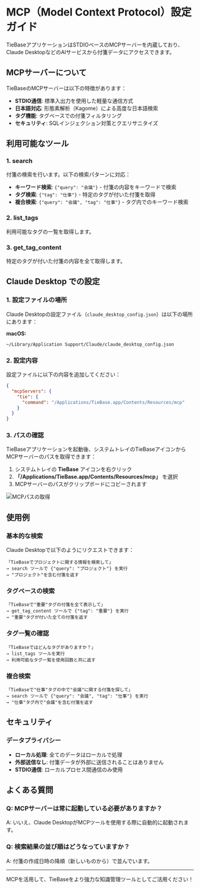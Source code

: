 # MCP（Model Context Protocol）設定ガイド

TieBaseアプリケーションはSTDIOベースのMCPサーバーを内蔵しており、Claude DesktopなどのAIサービスから付箋データにアクセスできます。

## MCPサーバーについて

TieBaseのMCPサーバーは以下の特徴があります：

- **STDIO通信**: 標準入出力を使用した軽量な通信方式
- **日本語対応**: 形態素解析（Kagome）による高度な日本語検索
- **タグ機能**: タグベースでの付箋フィルタリング
- **セキュリティ**: SQLインジェクション対策とクエリサニタイズ

## 利用可能なツール

### 1. search
付箋の検索を行います。以下の検索パターンに対応：

- **キーワード検索**: `{"query": "会議"}` - 付箋の内容をキーワードで検索
- **タグ検索**: `{"tag": "仕事"}` - 特定のタグが付いた付箋を取得
- **複合検索**: `{"query": "会議", "tag": "仕事"}` - タグ内でのキーワード検索

### 2. list_tags
利用可能なタグの一覧を取得します。

### 3. get_tag_content
特定のタグが付いた付箋の内容を全て取得します。

## Claude Desktop での設定

### 1. 設定ファイルの場所

Claude Desktopの設定ファイル（`claude_desktop_config.json`）は以下の場所にあります：

**macOS:**
```
~/Library/Application Support/Claude/claude_desktop_config.json
```
<!-- 
**Windows:**
```
%APPDATA%\Claude\claude_desktop_config.json
``` -->

### 2. 設定内容

設定ファイルに以下の内容を追加してください：

```json
{
  "mcpServers": {
    "tie": {
      "command": "/Applications/TieBase.app/Contents/Resources/mcp"
    }
  }
}
```

### 3. パスの確認

TieBaseアプリケーションを起動後、システムトレイのTieBaseアイコンからMCPサーバーのパスを取得できます：

1. システムトレイの **TieBase** アイコンを右クリック
2. **「/Applications/TieBase.app/Contents/Resources/mcp」** を選択
3. MCPサーバーのパスがクリップボードにコピーされます

![MCPパスの取得](/tray_mcp_path.png)


## 使用例

### 基本的な検索

Claude Desktopで以下のようにリクエストできます：

```
「TieBaseでプロジェクトに関する情報を検索して」
→ search ツールで {"query": "プロジェクト"} を実行
→ "プロジェクト"を含む付箋を返す
```

### タグベースの検索

```
「TieBaseで"重要"タグの付箋を全て表示して」
→ get_tag_content ツールで {"tag": "重要"} を実行
→ "重要"タグが付いた全ての付箋を返す
```

### タグ一覧の確認

```
「TieBaseではどんなタグがありますか？」
→ list_tags ツールを実行
→ 利用可能なタグ一覧を使用回数と共に返す
```

### 複合検索

```
「TieBaseで"仕事"タグの中で"会議"に関する付箋を探して」
→ search ツールで {"query": "会議", "tag": "仕事"} を実行
→ "仕事"タグ内で"会議"を含む付箋を返す
```
<!-- 
## トラブルシューティング

### MCPサーバーが認識されない

1. **パスの確認**: MCPバイナリのパスが正しいか確認
   ```bash
   ls -la /Applications/TieBase.app/Contents/Resources/mcp
   ```

2. **実行権限の確認**: MCPバイナリに実行権限があるか確認
   ```bash
   chmod +x /Applications/TieBase.app/Contents/Resources/mcp
   ```

3. **設定ファイルの確認**: `path_info.json`が存在するか確認
   ```bash
   cat ~/Library/Application\ Support/com.haribote-lab.tie/path_info.json
   ```

### 検索結果が返らない

1. **データベース接続**: TieBaseアプリケーションが起動しているか確認
2. **データ存在確認**: 付箋データが実際に保存されているか確認
3. **検索クエリ**: 検索キーワードが正しく入力されているか確認

### Claude Desktopでツールが表示されない

1. **設定ファイル**: JSON形式が正しいか確認
2. **Claude再起動**: Claude Desktopを再起動
3. **ログ確認**: Claude Desktopのログでエラーメッセージを確認 -->

## セキュリティ

### データプライバシー

- **ローカル処理**: 全てのデータはローカルで処理
- **外部送信なし**: 付箋データが外部に送信されることはありません
- **STDIO通信**: ローカルプロセス間通信のみ使用

## よくある質問

### Q: MCPサーバーは常に起動している必要がありますか？
A: いいえ、Claude DesktopがMCPツールを使用する際に自動的に起動されます。

<!-- ### Q: 複数のAIサービスから同時にアクセスできますか？
A: 現在の実装では、一度に一つのクライアントからのアクセスのみサポートしています。 -->

### Q: 検索結果の並び順はどうなっていますか？
A: 付箋の作成日時の降順（新しいものから）で並んでいます。

<!-- ### Q: タグの色情報も取得できますか？
A: はい、`list_tags`ツールでタグの色情報も取得できます。 -->

<!-- ## サポート

MCPに関する問題やご質問は、以下までお気軽にお問い合わせください：

- [GitHub Issues](https://github.com/sZma5a/kacidasi/issues)
- [ドキュメント](/docs/)
- [リリースノート](/release/) -->

---

MCPを活用して、TieBaseをより強力な知識管理ツールとしてご活用ください！
